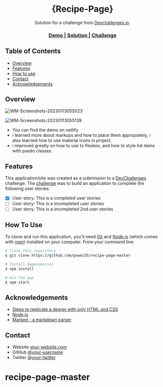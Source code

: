 <h1 align="center">{Recipe-Page}</h1>

<div align="center">
   Solution for a challenge from  <a href="http://devchallenges.io" target="_blank">Devchallenges.io</a>.
</div>

<div align="center">
  <h3>
    <a href="https://{profound-biscuit-9f3b2e.netlify.app}">
      Demo
    </a>
    <span> | </span>
    <a href="https://{devchallenges.io/solutions/QHvo7UsouIAruI20ud0W}">
      Solution
    </a>
    <span> | </span>
    <a href="https://{//devchallenges.io/challenges/OEKdUZ6xs0h99C38XVht}">
      Challenge
    </a>
  </h3>
</div>

<!-- TABLE OF CONTENTS -->

## Table of Contents

- [Overview](#overview)
- [Features](#features)
- [How to use](#how-to-use)
- [Contact](#contact)
- [Acknowledgements](#acknowledgements)

<!-- OVERVIEW -->

## Overview

![WM-Screenshots-20230113055023](https://user-images.githubusercontent.com/94329479/212240416-08ad8ec2-cf7d-46eb-9826-97c37e3e70fe.png)

![WM-Screenshots-20230113055139](https://user-images.githubusercontent.com/94329479/212240458-1771466b-5b6b-46d6-88a3-2a257877b403.png)

- You can find the demo on netlify
- i learned more about markups and how to place them appropiately, i also learned how to use material icons in project.
- i improved greatly on how to use to flexbox, and how to style list items with psedo classes.

## Features

This application/site was created as a submission to a [DevChallenges](https://devchallenges.io/challenges) challenge. The [challenge](https://devchallenges.io/challenges/TtUjDt19eIHxNQ4n5jps) was to build an application to complete the following user stories:

- [x] User story: This is a completed user stories
- [ ] User story: This is a incompleted user stories
- [ ] User story: This is a incompleted 2nd user stories

## How To Use

To clone and run this application, you'll need [Git](https://git-scm.com) and [Node.js](https://nodejs.org/en/download/) (which comes with [npm](http://npmjs.com)) installed on your computer. From your command line:

```bash
# Clone this repository
$ git clone https://github.com/powei55/recipe-page-master

# Install dependencies
$ npm install

# Run the app
$ npm start
```

## Acknowledgements

- [Steps to replicate a design with only HTML and CSS](https://devchallenges-blogs.web.app/how-to-replicate-design/)
- [Node.js](https://nodejs.org/)
- [Marked - a markdown parser](https://github.com/chjj/marked)

## Contact

- Website [your-website.com](https://{your-web-site-link})
- GitHub [@your-username](https://{github.com/powei55})
- Twitter [@your-twitter](https://{twitter.com/powei55})

# recipe-page-master
